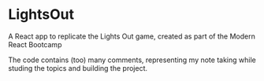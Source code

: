 # LightsOut
A React app to replicate the Lights Out game, created as part of the Modern React Bootcamp

The code contains (too) many comments, representing my note taking while studing the topics and building the project.
